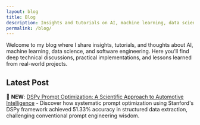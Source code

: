 ```yaml
---
layout: blog
title: Blog
description: Insights and tutorials on AI, machine learning, data science, and software engineering
permalink: /blog/
---
```


Welcome to my blog where I share insights, tutorials, and thoughts about AI, machine learning, data science, and software engineering. Here you'll find deep technical discussions, practical implementations, and lessons learned from real-world projects.

## Latest Post

🚀 **NEW**: [DSPy Prompt Optimization: A Scientific Approach to Automotive Intelligence](/ai/nlp/dspy/2025/06/13/dspy-prompt-optimization-automotive-intelligence.html) - Discover how systematic prompt optimization using Stanford's DSPy framework achieved 51.33% accuracy in structured data extraction, challenging conventional prompt engineering wisdom.